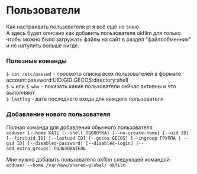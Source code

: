 # Пользователи
Как настраивать пользователя pi я всё ещё не знаю.  
А здесь будет описано как добавить пользователя okfilm для только чтобы можно было загружать файлы на сайт в раздел "файлообменник" и не натупить больше нигде.  

### Полезные команды
`$ cat /etc/passwd` - просмотр списка всех пользователей в формате account:password:UID:GID:GECOS:directory:shell  
`$ w` или `$ who` - показать какие пользователи сейчас активны и что выполняют  
`$ lastlog` - дата последнего входа для каждого пользователя  

### Добавление нового пользователя  
Полная команда для добавления обычного пользователя:  
`adduser [--home КАТ] [--shell ОБОЛОЧКА] [--no-create-home] [--uid ID] [--firstuid ID] [--lastuid ID] [--gecos GECOS] [--ingroup ГРУППА | --gid ID] [--disabled-password] [--disabled-login] [--add_extra_groups] ПОЛЬЗОВАТЕЛЬ`  

Мне нужно добавить пользователя okfilm следующей командой:  
`adduser --home /var/www/shared-global/ okfilm`
